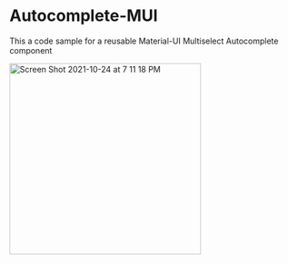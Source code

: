 # Autocomplete-MUI

This a code sample for a reusable Material-UI Multiselect Autocomplete component 

<img width="337" alt="Screen Shot 2021-10-24 at 7 11 18 PM" src="https://user-images.githubusercontent.com/38842472/138616723-365e39e4-eaaf-45d5-b82a-35494704ef8c.png">
